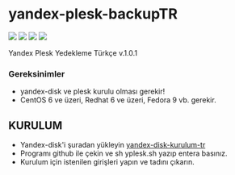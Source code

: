 # yandex-plesk-backupTR
![](https://img.shields.io/badge/Ver.-1.0.1-dark) ![](https://img.shields.io/badge/Author-trfoxs-blue) ![](https://shields.io/badge/license-MIT-informational) ![](https://img.shields.io/badge/turkish-red)

Yandex Plesk Yedekleme Türkçe
v.1.0.1



### Gereksinimler
- yandex-disk ve plesk kurulu olması gerekir!
- CentOS 6 ve üzeri, Redhat 6 ve üzeri, Fedora 9 vb. gerekir.

## KURULUM
- Yandex-disk'i şuradan yükleyin [yandex-disk-kurulum-tr](https://yandex.com.tr/support/disk-desktop-linux/installation.html)
- Programı github ile çekin ve sh yplesk.sh yazıp entera basınız.
- Kurulum için istenilen girişleri yapın ve tadını çıkarın.

